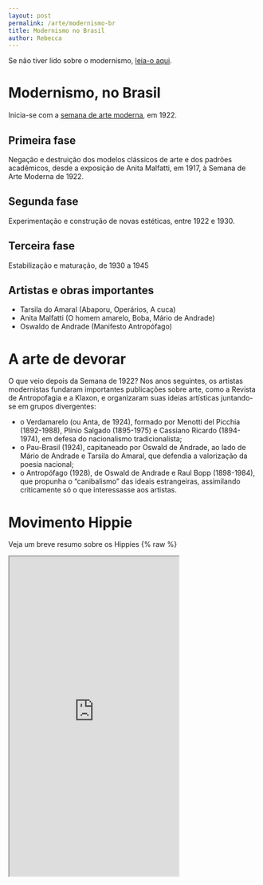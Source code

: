 ```yaml
---
layout: post
permalink: /arte/modernismo-br
title: Modernismo no Brasil
author: Rebecca
---
```


Se não tiver lido sobre o modernismo, [leia-o aqui](../modernismo).

# Modernismo, no Brasil
Inicia-se com a [semana de arte moderna](https://www.todamateria.com.br/semana-de-arte-moderna/), em 1922.

## Primeira fase
Negação e destruição dos modelos clássicos de arte e dos padrões acadêmicos, desde a exposição de Anita Malfatti, em 1917, à Semana de Arte Moderna de 1922.

## Segunda fase
Experimentação e construção de novas estéticas, entre 1922 e 1930.

## Terceira fase
Estabilização e maturação, de 1930 a 1945

## Artistas e obras importantes
- Tarsila do Amaral (Abaporu, Operários, A cuca)
- Anita Malfatti (O homem amarelo, Boba, Mário de Andrade)
- Oswaldo de Andrade (Manifesto Antropófago)

# A arte de devorar
O que veio depois da Semana de 1922? Nos anos seguintes, os artistas modernistas fundaram importantes publicações sobre arte, como a Revista de Antropofagia e a Klaxon, e organizaram suas ideias artísticas juntando-se em grupos divergentes:

- o Verdamarelo (ou Anta, de 1924), formado por Menotti del Picchia (1892-1988), Plínio Salgado (1895-1975) e Cassiano Ricardo (1894-1974), em defesa do nacionalismo tradicionalista;
- o Pau-Brasil (1924), capitaneado por Oswald de Andrade, ao lado de Mário de Andrade e Tarsila do Amaral, que defendia a valorização da poesia nacional;
- o Antropófago (1928), de Oswald de Andrade e Raul Bopp (1898-1984), que propunha o “canibalismo” das ideais estrangeiras, assimilando criticamente só o que interessasse aos artistas.

# Movimento Hippie
Veja um breve resumo sobre os Hippies
{% raw %}
<iframe src="https://drive.google.com/viewerng/viewer?embedded=true&url=https://cdn.discordapp.com/attachments/645230059476484128/1034958005214658570/hippie.pdf" width="340" height="640" allow="autoplay">
{% endraw %}
